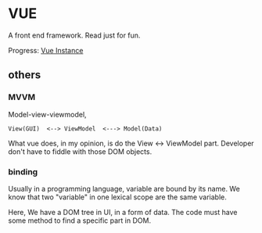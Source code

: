 # VUE

A front end framework. Read just for fun.

Progress:  [Vue Instance](https://cn.vuejs.org/v2/guide/instance.html)


## others

### MVVM

Model-view-viewmodel,

```
View(GUI)  <--> ViewModel  <---> Model(Data)
```

What vue does, in my opinion, is do the View <-> ViewModel part.
Developer don't have to fiddle with those DOM objects.


### binding

Usually in a programming language, variable are bound by its name.
We know that two "variable" in one lexical scope are the same variable.

Here, We have a DOM tree in UI, in a form of data.
The code must have some method to find a specific part in DOM.



